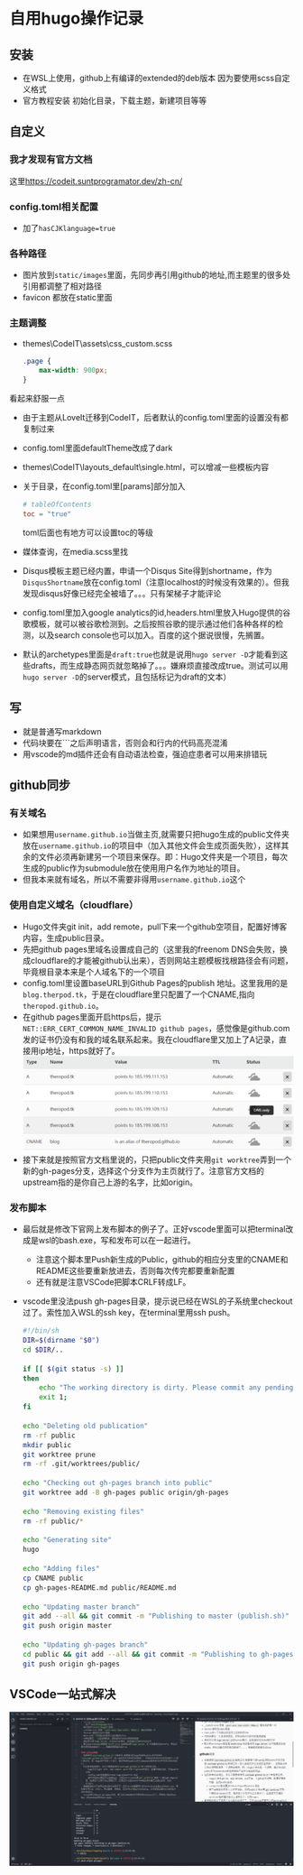 # 自用hugo操作记录

## 安装

- 在WSL上使用，github上有编译的extended的deb版本 因为要使用scss自定义格式
- 官方教程安装 初始化目录，下载主题，新建项目等等

## 自定义

### 我才发现有官方文档

这里<https://codeit.suntprogramator.dev/zh-cn/>

### config.toml相关配置

- 加了`hasCJKlanguage=true`

### 各种路径

- 图片放到`static/images`里面，先同步再引用github的地址,而主题里的很多处引用都调整了相对路径
- favicon 都放在static里面

### 主题调整

- themes\CodeIT\assets\css\_custom.scss
  
    ```css
    .page {
        max-width: 900px;
    }

    ```

看起来舒服一点
- 由于主题从LoveIt迁移到CodeIT，后者默认的config.toml里面的设置没有都复制过来
- config.toml里面defaultTheme改成了dark
- themes\CodeIT\layouts\_default\single.html，可以增减一些模板内容
- 关于目录，在config.toml里[params]部分加入

    ```toml
    # tableOfContents
    toc = "true"
    ```

    toml后面也有地方可以设置toc的等级

- 媒体查询，在media.scss里找
- Disqus模板主题已经内置，申请一个Disqus Site得到shortname，作为`DisqusShortname`放在config.toml（注意localhost的时候没有效果的）。但我发现disqus好像已经完全被墙了。。。只有架梯子才能评论

- config.toml里加入google analytics的id,headers.html里放入Hugo提供的谷歌模板，就可以被谷歌检测到。之后按照谷歌的提示通过他们各种各样的检测，以及search console也可以加入。百度的这个据说很慢，先搁置。
- 默认的archetypes里面是`draft:true`也就是说用`hugo server -D`才能看到这些drafts，而生成静态网页就忽略掉了。。。嫌麻烦直接改成true。测试可以用`hugo server -D`的server模式，且包括标记为draft的文本）
  
## 写

- 就是普通写markdown
- 代码块要在```之后声明语言，否则会和行内的代码高亮混淆
- 用vscode的md插件还会有自动语法检查，强迫症患者可以用来排错玩

## github同步

### 有关域名

- 如果想用`username.github.io`当做主页,就需要只把hugo生成的public文件夹放在`username.github.io`的项目中（加入其他文件会生成页面失败），这样其余的文件必须再新建另一个项目来保存。即：Hugo文件夹是一个项目，每次生成的public作为submodule放在使用用户名作为地址的项目。
- 但我本来就有域名，所以不需要非得用`username.github.io`这个

### 使用自定义域名（cloudflare）

- Hugo文件夹git init，add remote，pull下来一个github空项目，配置好博客内容，生成public目录。
- 先把github pages里域名设置成自己的（这里我的freenom DNS会失败，换成cloudflare的才能被github认出来），否则网站主题模板找根路径会有问题，毕竟根目录本来是个人域名下的一个项目
- config.toml里设置baseURL到Github Pages的publish 地址。这里我用的是`blog.therpod.tk`，于是在cloudflare里只配置了一个CNAME,指向`theropod.github.io`。
- 在github pages里面开启https后，提示`NET::ERR_CERT_COMMON_NAME_INVALID github pages`，感觉像是github.com发的证书仍没有和我的域名联系起来。我在cloudflare里又加上了A记录，直接用ip地址，https就好了。
![image](https://raw.githubusercontent.com/Theropod/hugoblog/master/static/images/blog_images/2019-03-12-%E8%87%AA%E7%94%A8hugo%E6%93%8D%E4%BD%9C%E8%AE%B0%E5%BD%95-02.png)
- 接下来就是按照官方文档里说的，只把public文件夹用`git worktree`弄到一个新的gh-pages分支，选择这个分支作为主页就行了。注意官方文档的upstream指的是你自己上游的名字，比如origin。

### 发布脚本

- 最后就是修改下官网上发布脚本的例子了。正好vscode里面可以把terminal改成是wsl的bash.exe，写和发布可以在一起进行。
  - 注意这个脚本里Push新生成的Public，github的相应分支里的CNAME和README这些要重新放进去，否则每次传完都要重新配置
  - 还有就是注意VSCode把脚本CRLF转成LF。
- vscode里没法push gh-pages目录，提示说已经在WSL的子系统里checkout过了。索性加入WSL的ssh key，在terminal里用ssh push。

    ```bash
    #!/bin/sh
    DIR=$(dirname "$0")
    cd $DIR/..

    if [[ $(git status -s) ]]
    then
        echo "The working directory is dirty. Please commit any pending changes."
        exit 1;
    fi

    echo "Deleting old publication"
    rm -rf public
    mkdir public
    git worktree prune
    rm -rf .git/worktrees/public/

    echo "Checking out gh-pages branch into public"
    git worktree add -B gh-pages public origin/gh-pages

    echo "Removing existing files"
    rm -rf public/*

    echo "Generating site"
    hugo

    echo "Adding files"
    cp CNAME public
    cp gh-pages-README.md public/README.md

    echo "Updating master branch"
    git add --all && git commit -m "Publishing to master (publish.sh)"
    git push origin master

    echo "Updating gh-pages branch"
    cd public && git add --all && git commit -m "Publishing to gh-pages (publish.sh)"
    git push origin gh-pages
    ```

## VSCode一站式解决

![image](https://raw.githubusercontent.com/Theropod/hugoblog/master/static/images/blog_images/2019-03-12-%E8%87%AA%E7%94%A8hugo%E6%93%8D%E4%BD%9C%E8%AE%B0%E5%BD%95-01.png)

